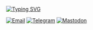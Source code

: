 <a href="https://git.io/typing-svg"><img src="https://readme-typing-svg.herokuapp.com?font=Fira+Code&pause=1000&color=119810&random=false&width=435&lines=Hi+there+%F0%9F%91%8B++I'm+Vadim" alt="Typing SVG" /></a>

<a href="mailto:vadim.nikitin@live.com">
  <img src="https://img.shields.io/badge/Email-darkgreen?style=for-the-badge&logo=Mail&logoColor=white" alt="Email"/></a>
  <a href="https://t.me/nikitin_vadim">
  <img src="https://img.shields.io/badge/Telegram-darkgreen?style=for-the-badge&logo=Telegram&logoColor=white" alt="Telegram"/></a>
  <a href="https://mastodon.social/@nikitin">
  <img src="https://img.shields.io/badge/Mastodon-darkgreen?style=for-the-badge&logo=Mastodon&logoColor=white" alt="Mastodon"/></a>



<!--
**NIKITIN-VADIM/NIKITIN-VADIM** is a ✨ _special_ ✨ repository because its `README.md` (this file) appears on your GitHub profile.

Here are some ideas to get you started:

- 🔭 I’m currently working on ...
- 🌱 I’m currently learning ...
- 👯 I’m looking to collaborate on ...
- 🤔 I’m looking for help with ...
- 💬 Ask me about ...
- 📫 How to reach me: ...
- 😄 Pronouns: ...
- ⚡ Fun fact: ...
-->
